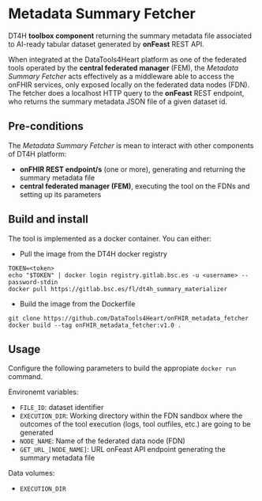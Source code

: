 # Metadata Summary Fetcher

DT4H **toolbox component** returning the summary metadata file associated to AI-ready tabular dataset generated by **onFeast** REST API.

When integrated at the DataTools4Heart platform as one of the federated tools operated by the **central federated manager** (FEM), the *Metadata Summary Fetcher* acts effectively as a middleware able to access the onFHIR services, only exposed locally on the federated data nodes (FDN). The fetcher does a localhost HTTP query to the **onFeast** REST endpoint, who returns the summary metadata JSON file of a given dataset id.

## Pre-conditions
The *Metadata Summary Fetcher* is mean to interact with other components of DT4H platform:
- **onFHIR REST endpoint/s** (one or more), generating and returning the summary metadata file
- **central federated manager (FEM)**, executing the tool on the FDNs and setting up its parameters 

## Build and install
The tool is implemented as a docker container. You can either:
- Pull the image from the DT4H docker registry
```
TOKEN=<token>
echo "$TOKEN" | docker login registry.gitlab.bsc.es -u <username> --password-stdin
docker pull https://gitlab.bsc.es/fl/dt4h_summary_materializer
```
- Build the image from the Dockerfile
```
git clone https://github.com/DataTools4Heart/onFHIR_metadata_fetcher
docker build --tag onFHIR_metadata_fetcher:v1.0 . 
```
## Usage

Configure the following parameters to build the appropiate `docker run` command. 

Environemt variables:
- `FILE_ID`: dataset identifier
- `EXECUTION_DIR`:  Working directory within the FDN sandbox where the outcomes of the tool execution (logs, tool outfiles, etc.) are going to be generated
- `NODE_NAME`: Name of the federated data node (FDN)
- `GET_URL_[NODE_NAME]`: URL onFeast API endpoint generating the summary metadata file

Data volumes:
- `EXECUTION_DIR`

